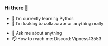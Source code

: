 ### Hi there 👋

<!--
**Vipness/Vipness** is a ✨ _special_ ✨ repository because its `README.md` (this file) appears on your GitHub profile.

Here are some ideas to get you started:

- 🔭 I’m currently working on TOP (The Odin Project) and also my first game 
-->
- 🌱 I’m currently learning Python <!--, game development (Unity), web development-->
- 👯 I’m looking to collaborate on anything really
<!--- 🤔 I’m looking for help with time manage -->
- 💬 Ask me about anything
- 📫 How to reach me: Discord: Vipness#3553
<!-- 
- ⚡ Fun fact: ...
-->
